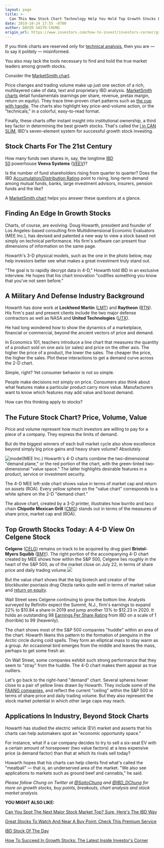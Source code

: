 ```yaml
---
layout: page
title: >-
  Can This New Stock Chart Technology Help You Hold Top Growth Stocks Longer?
date: 2019-10-24 17:55 -0700
author: DAVID SAITO-CHUNG
origin_url: https://www.investors.com/how-to-invest/investors-corner/growth-stocks-new-stock-chart-technology-big-stock-market-winners/
---
```


If you think charts are reserved only for [technical analysis](https://www.investors.com/how-to-invest/investors-corner/technical-analysis/), then you are — to say it politely — misinformed.

You also may lack the tools necessary to find and hold the true market leaders among growth stocks.

Consider the [MarketSmith chart](https://shop.investors.com/offer/splashresponsive.aspx?id=ms-3weeks).

Price changes and trading volume make up just one section of a rich, multilayered cake of data, text and proprietary IBD analysis. [MarketSmith charts](https://shop.investors.com/offer/splashresponsive.aspx?id=ms-3weeks) detail fundamentals (earnings per share, revenue, pretax margin, return on equity). They trace time-proven chart patterns such as [the cup with handle](https://www.investors.com/how-to-invest/investors-corner/the-basics-how-to-analyze-a-stocks-cup-with-handle/). The charts also highlight key price-and-volume action, or the "technicals," in a colorful, easy-to-read format.

Finally, these charts offer instant insight into institutional ownership, a third key factor in determining the best growth stocks. That's called the [I in CAN SLIM](https://www.investors.com/ibd-university/can-slim/), IBD's seven-element system for successful growth stock investing.

## Stock Charts For The 21st Century

How many funds own shares in, say, the longtime [IBD 50](https://research.investors.com/stock-lists/ibd-50/) powerhouse **Veeva Systems** ([VEEV](https://research.investors.com/quote.aspx?symbol=VEEV))?

Is the number of fund shareholders rising from quarter to quarter? Does the IBD [Accumulation/Distribution Rating](https://www.investors.com/how-to-invest/investors-corner/why-the-accumulationdistribution-rating-is-one-key-to-finding-great-stocks/) point to rising, long-term demand among mutual funds, banks, large investment advisors, insurers, pension funds and the like?

A [MarketSmith chart](https://marketsmith.investors.com/) helps you answer these questions at a glance.

## Finding An Edge In Growth Stocks

Charts, of course, are evolving. Doug Howarth, president and founder of Los Angeles-based consulting firm Multidimensional Economic Evaluators (MEE Inc.), has devised and patented a new way to view a stock based not simply on technical performance. His firm's software can present four dimensions of information on the same page.

Howarth's 3-D physical models, such as the one in the photo below, may help investors better see what makes a great investment truly stand out.

"The goal is to rapidly decrypt data in 4-D," Howarth told IBD in an exclusive interview. He hopes that his chart innovation "codifies something you know that you've not seen before."

## A Military And Defense Industry Background

Howarth has done work at **Lockheed Martin** ([LMT](https://research.investors.com/quote.aspx?symbol=LMT)) and **Raytheon** ([RTN](https://research.investors.com/quote.aspx?symbol=RTN)). His firm's past and present clients include the two major defense contractors as well as NASA and **United Technologies** ([UTX](https://research.investors.com/quote.aspx?symbol=UTX)).

He had long wondered how to show the dynamics of a marketplace, financial or commercial, beyond the ancient vectors of price and demand.

In Economics 101, teachers introduce a line chart that measures the quantity of a product sold on one axis (or sales) and price on the other axis. The higher the price of a product, the lower the sales. The cheaper the price, the higher the sales. Plot these interactions to get a demand curve across the 2-D chart.

Simple, right? Yet consumer behavior is not so simple.

People make decisions not simply on price. Consumers also think about what features make a particular product carry more value. Manufacturers want to know which features may add value and boost demand.

How can this thinking apply to stocks?

## The Future Stock Chart? Price, Volume, Value

Price and volume represent how much investors are willing to pay for a piece of a company. They express the limits of demand.

But do the biggest winners of each bull market cycle also show excellence beyond simply big price gains and heavy share volume? Absolutely.

![model](https://www.investors.com/wp-content/uploads/2019/10/IC-100919-company-300x169.jpg)(MEE Inc.)
Howarth's 4-D charts combine the two-dimensional "demand plane," or the red portion of the chart, with the green-tinted two-dimensional "value space." The latter highlights desirable features in a product, service or investment security.

The 4-D MEE left-side chart shows value in terms of market cap and return on assets (ROA). Every yellow sphere on the "value chart" corresponds to a white sphere on the 2-D "demand chart."

The above chart, created by a 3-D printer, illustrates how burrito and taco chain **Chipotle Mexican Grill** ([CMG](https://research.investors.com/quote.aspx?symbol=CMG)) stands out in terms of the measures of share price, market cap and (ROA).

## Top Growth Stocks Today: A 4-D View On Celgene Stock

**Celgene** ([CELG](https://research.investors.com/quote.aspx?symbol=CELG)) remains on track to be acquired by drug giant **Bristol-Myers Squibb** ([BMY](https://research.investors.com/quote.aspx?symbol=BMY)). The right portion of the accompanying 4-D chart created by MEE shows how within the S&P 500, Celgene lies roughly in the heart of the S&P 500, as of the market close on July 22, in terms of share price and daily trading volume.![](https://www.investors.com/wp-content/uploads/2019/10/ICvalue102219-300x247.jpg)

But the value chart shows that the big biotech and creator of the blockbuster psoriasis drug Otezla ranks quite well in terms of market value and [return on equity](https://www.investors.com/how-to-invest/investors-corner/how-to-analyze-growth-stocks-earnings-2019/).

Wall Street sees Celgene continuing to grow the bottom line. Analysts surveyed by Refinitiv expect the Summit, N.J., firm's earnings to expand 22% to \$10.84 a share in 2019 and jump another 13% to \$12.23 in 2020. It holds an outstanding 98 [Earnings Per Share Rating](https://www.investors.com/how-to-invest/investors-corner/investors-corner-eps-rating/) from IBD on a scale of 1 (horrible) to 99 (heavenly).

The chart shows most of the S&P 500 companies "huddle" within an area of the chart. Howarth likens this pattern to the formation of penguins in the Arctic circle during cold spells. They form an elliptical mass to stay warm as a group. An occasional bird emerges from the middle and leaves the mass, perhaps to get some fresh air.

On Wall Street, some companies exhibit such strong performance that they seem to "stray" from the huddle. The 4-D chart makes them appear as true outliers.

Let's go back to the right-hand "demand" chart. Several spheres hover close to a pair of yellow lines drawn by Howarth. They include some of the [FAANG companies,](https://www.investors.com/news/technology/fang-stocks-news-quotes-facebook-amazon-netflix-google/) and reflect the current "ceiling" within the S&P 500 in terms of share price and daily trading volume. But they also represent the stock market potential in which other large caps may reach.

## Applications In Industry, Beyond Stock Charts

Howarth has studied the electric vehicle (EV) market and asserts that his charts can help automakers spot an "economic opportunity space."

For instance, what if a car company decides to try to sell a six-seat EV with a certain amount of horsepower (two value factors) at a less expensive price (a demand factor) than that at which its rivals sell today?

Howarth hopes that his charts can help clients find what's called the "meatball" — that is, an underserved area of the market. "We also see applications to markets such as ground beef and cannabis," he said.

_Please follow Chung on Twitter at [@SaitoChung](https://twitter.com/SaitoChung) and [@IBD_DChung](https://twitter.com/IBD_DChung) for more on growth stocks, buy points, breakouts, chart analysis and stock market analysis._

**YOU MIGHT ALSO LIKE:**

[Can You Spot The Next Major Stock Market Top? Sure, Here's The IBD Way](https://www.investors.com/how-to-invest/investors-corner/how-do-you-spot-a-major-market-top-easy-look-for-heavy-distribution/)

[Great Stocks To Watch And Near A Buy Point: Check This Premium Service](https://www.investors.com/product/leaderboard/?artProdLink=Leaderboard)

[IBD Stock Of The Day](https://www.investors.com/research/ibd-stock-of-the-day/)

[How To Succeed In Growth Stocks: The Latest Inside Investor's Corner](https://www.investors.com/category/how-to-invest/investors-corner/)
